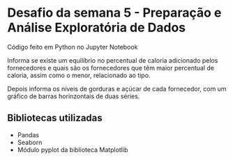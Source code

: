 # Desafio da semana 5 - Preparação e Análise Exploratória de Dados

Código feito em Python no Jupyter Notebook

Informa se existe um equilíbrio no percentual de caloria adicionado pelos fornecedores e quais são os fornecedores que têm maior percentual de caloria, assim como o menor, relacionado ao tipo.

Depois informa os níveis de gorduras e açúcar de cada fornecedor, com um gráfico de barras horinzontais de duas séries.

## Bibliotecas utilizadas

- Pandas
- Seaborn
- Módulo pyplot da biblioteca Matplotlib
